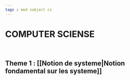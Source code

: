 ```yaml
---
tags : mod subject cs
---
```


# COMPUTER SCIENSE 
<br/>

## **Theme 1** : [[Notion de systeme|Notion fondamental sur les systeme]] 